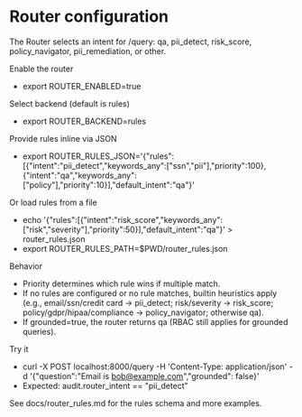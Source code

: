 # Router configuration

The Router selects an intent for /query: qa, pii_detect, risk_score, policy_navigator, pii_remediation, or other.

Enable the router
- export ROUTER_ENABLED=true

Select backend (default is rules)
- export ROUTER_BACKEND=rules

Provide rules inline via JSON
- export ROUTER_RULES_JSON='{"rules":[{"intent":"pii_detect","keywords_any":["ssn","pii"],"priority":100},{"intent":"qa","keywords_any":["policy"],"priority":10}],"default_intent":"qa"}'

Or load rules from a file
- echo '{"rules":[{"intent":"risk_score","keywords_any":["risk","severity"],"priority":50}],"default_intent":"qa"}' > router_rules.json
- export ROUTER_RULES_PATH=$PWD/router_rules.json

Behavior
- Priority determines which rule wins if multiple match.
- If no rules are configured or no rule matches, builtin heuristics apply (e.g., email/ssn/credit card → pii_detect; risk/severity → risk_score; policy/gdpr/hipaa/compliance → policy_navigator; otherwise qa).
- If grounded=true, the router returns qa (RBAC still applies for grounded queries).

Try it
- curl -X POST localhost:8000/query -H 'Content-Type: application/json' -d '{"question":"Email is bob@example.com","grounded": false}'
- Expected: audit.router_intent == "pii_detect"

See docs/router_rules.md for the rules schema and more examples.
